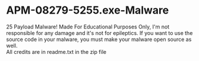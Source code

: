 # APM-08279-5255.exe-Malware
25 Payload Malware! Made For Educational Purposes Only, I'm not responsible for any damage and it's not for epileptics. If you want to use the source code in your malware, you must make your malware open source as well.
<br>All credits are in readme.txt in the zip file
